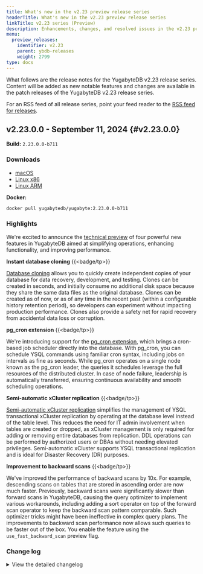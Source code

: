 ```yaml
---
title: What's new in the v2.23 preview release series
headerTitle: What's new in the v2.23 preview release series
linkTitle: v2.23 series (Preview)
description: Enhancements, changes, and resolved issues in the v2.23 preview release series.
menu:
  preview_releases:
    identifier: v2.23
    parent: ybdb-releases
    weight: 2799
type: docs
---
```


What follows are the release notes for the YugabyteDB v2.23 release series. Content will be added as new notable features and changes are available in the patch releases of the YugabyteDB v2.23 release series.

For an RSS feed of all release series, point your feed reader to the [RSS feed for releases](../../index.xml).

## v2.23.0.0 - September 11, 2024 {#v2.23.0.0}

**Build:** `2.23.0.0-b711`

### Downloads

<ul class="nav yb-pills">
  <li>
    <a href="https://downloads.yugabyte.com/releases/2.23.0.0/yugabyte-2.23.0.0-b711-darwin-x86_64.tar.gz">
      <i class="fa-brands fa-apple"></i>
      <span>macOS</span>
    </a>
  </li>
  <li>
    <a href="https://downloads.yugabyte.com/releases/2.23.0.0/yugabyte-2.23.0.0-b711-linux-x86_64.tar.gz">
      <i class="fa-brands fa-linux"></i>
      <span>Linux x86</span>
    </a>
  </li>
  <li>
    <a href="https://downloads.yugabyte.com/releases/2.23.0.0/yugabyte-2.23.0.0-b711-el8-aarch64.tar.gz">
      <i class="fa-brands fa-linux"></i>
      <span>Linux ARM</span>
    </a>
  </li>
</ul>

**Docker:**

```sh
docker pull yugabytedb/yugabyte:2.23.0.0-b711
```

### Highlights

We're excited to announce the [technical preview](/preview/releases/versioning/#tech-preview-tp) of four powerful new features in YugabyteDB aimed at simplifying operations, enhancing functionality, and improving performance.

**Instant database cloning** {{<badge/tp>}}

[Database cloning](/preview/manage/backup-restore/lightweight-db-clone/) allows you to quickly create independent copies of your database for data recovery, development, and testing. Clones can be created in seconds, and initially consume no additional disk space because they share the same data files as the original database. Clones can be created as of now, or as of any time in the recent past (within a configurable history retention period), so developers can experiment without impacting production performance. Clones also provide a safety net for rapid recovery from accidental data loss or corruption.

**pg_cron extension** {{<badge/tp>}}

We're introducing support for the [pg_cron extension](/preview/explore/ysql-language-features/pg-extensions/extension-pgcron/), which brings a cron-based job scheduler directly into the database. With pg_cron, you can schedule YSQL commands using familiar cron syntax, including jobs on intervals as fine as seconds. While pg_cron operates on a single node known as the pg_cron leader, the queries it schedules leverage the full resources of the distributed cluster. In case of node failure, leadership is automatically transferred, ensuring continuous availability and smooth scheduling operations.

**Semi-automatic xCluster replication** {{<badge/tp>}}

[Semi-automatic xCluster replication](/preview/deploy/multi-dc/async-replication/async-replication-transactional/) simplifies the management of YSQL transactional xCluster replication by operating at the database level instead of the table level. This reduces the need for IT admin involvement when tables are created or dropped, as xCluster management is only required for adding or removing entire databases from replication. DDL operations can be performed by authorized users or DBAs without needing elevated privileges. Semi-automatic xCluster supports YSQL transactional replication and is ideal for Disaster Recovery (DR) purposes.

**Improvement to backward scans** {{<badge/tp>}}

We've improved the performance of backward scans by 10x. For example, descending scans on tables that are stored in ascending order are now much faster. Previously, backward scans were significantly slower than forward scans in YugabyteDB, causing the query optimizer to implement various workarounds, including adding a sort operator on top of the forward scan operator to keep the backward scan pattern comparable. Such optimizer tricks might have been ineffective in complex query plans. The improvements to backward scan performance now allows such queries to be faster out of the box. You enable the feature using the `use_fast_backward_scan` preview flag.

<!-- ### New features

* [Semi-automatic transactional xCluster setup](/preview/deploy/multi-dc/async-replication/async-replication-transactional/). Provides operationally simpler setup and management of YSQL transactional xCluster replication, as well as simpler steps for performing DDL changes. {{<badge/tp>}}

* [Database clone](/preview/manage/backup-restore/lightweight-db-clone/). Support for fast Database clones from a given database as-of time. {{<badge/tp>}}

* [pg_cron extension](preview/explore/ysql-language-features/pg-extensions/extension-pgcron/). Native support for pg_cron extension. {{<badge/tp>}} -->

### Change log

<details>
  <summary>View the detailed changelog</summary>

### Improvements

#### YSQL

* Enhances logging for DDL transaction conflicts and PG catalog version mismatches by including the DDL command tag and specific log details outside of the `log_ysql_catalog_versions` gflag. {{<issue 20084>}}
* Reduces per-backend memory consumption by reinstating TOAST compression for catalogue tables. {{<issue 21040>}}
* Enables DDL atomicity feature by default by altering `ysql_yb_ddl_rollback_enabled`, `report_ysql_ddl_txn_status_to_master`, and `ysql_ddl_transaction_wait_for_ddl_verification` flags' defaults. {{<issue 22097>}}
* Adds a new YSQL view for YCQL statement metrics, allowing it to be joined with YCQL wait events in the `yb_active_universe_history` table. {{<issue 20616>}}
* Displays distinct prefix keys explicitly in the explain output, enhancing the clarity of indexing for users. {{<issue 20831>}}
* Adds auto gflag `ysql_yb_enable_ddl_atomicity_infra` to control DDL atomicity feature during the upgrade phase. {{<issue 21535>}}
* Updates read time for each operation to simplify code and avoid applying used read time from obsolete operations. {{<issue 21623>}}
* Allows YbInitPinnedCacheIfNeeded to only load the shared pinned cache, enhancing concurrent handling of DDLs in various databases. {{<issue 21635>}}
* Rectifies a compilation error by eliminating duplicate declaration and unnecessary function triggered by merge issues. {{<issue 20616>}}
* Avoids schema version mismatch errors during ALTER TABLE operations in cases where DDL atomicity is enabled. {{<issue 21787>}}
* Adds new columns to localhost:13000/statements for more comprehensive database management, including user and database IDs along with varied block level statistics. {{<issue 21735>}}
* Now logs global-impact DDL statements that increment all database catalog versions. {{<issue 21826>}}
* Reorganizes extensions into three segregated directories for better access and ease of use. {{<issue 21897>}}
* Resolves schema version mismatch errors that occur after an ALTER TABLE operation due to DDL transaction verification in non-debug builds. {{<issue 21787>}}
* Introduces a new YSQL configuration parameter `yb_parallel_range_size` for better tuning of parallel range size. {{<issue 21928>}}
* Removes the unused `keep_order` field from `YbctidGenerator` for cleaner results processing. {{<issue 21944>}}
* Introduces a new YSQL configuration parameter `yb_enable_parallel_append` to disable the unannounced feature `parallel append`. {{<issue 21934>}}
* Performs stylistic modifications and refactors in various YSQL scripts for better readability and performance. {{<issue 22004>}}
* Adds support for creating vector indexes using a dummy ANN method `ybdummyann`, enabling preliminary vector-based searching in databases. {{<issue 22195>}}
* Restricts the undesired usage of LWFunction by disallowing move copy. {{<issue 22069>}}
* Simplifies the column binding logic for ybgin and lsm access methods and prepares for addition of user-defined index types. {{<issue 22195>}}
* Enables the grammar for CREATE/DROP ACCESS METHOD for more flexible extension handling. {{<issue 22364>}}
* Eradicates misleading log message during table creation with DDL atomicity enabled. {{<issue 22459>}}
* Introduces a new enum PgYbrowidMode to deduplicate hidden internal column addition logic. {{<issue 22536>}}
* Adds Save/Restore state functionality to `ConsistentReadPoint` using a new `Momento` class. {{<issue 22597>}}
* Avoids renaming DocDb tables during legacy rewrite operations to prevent issues with backup/restore and improves handling of failed ADD/DROP primary key, ALTER TYPE operations. {{<issue 22802>}}
* Stops python checks on all third-party extensions to avoid build failure. {{<issue 23166>}}
* Simplifies and cleans up code in PgDml/PgSelect/PgSelectIndex classes, ensuring only necessary fields are used and removing redundant destructors, with no logic changes. {{<issue 23192>}}
* Improves backward scans by updating the cost-based optimizer to consider backward scan enhancements, leading to significant execution-time improvements when `FLAGS_use_fast_backward_scan` is enabled. {{<issue 22370>}}
* Introduces new role-related flags in `yb_backup.py` script to enhance backup and restore functionalities. {{<issue 20972>}}
* Fixes various issues in the Batch Nested Loop Join code, particularly the new row array comparison, for clearer functioning and better documentation. {{<issue 23407>}}

#### YCQL

* Now throws an error when using the unsupported GROUP BY clause in YCQL with autoflag `ycql_suppress_group_by_error` available for compatibility issues. {{<issue 13956>}}

#### DocDB

* Adds an `ABORTED` state and an `abort_message` field to the `SysCloneStateInfoPB` object for better clone failure management. {{<issue 21054>}}
* Offers a new stack trace tracking framework for improved visibility of disk I/O operations, configurable through the `track_stack_traces` gflag. {{<issue 17993>}}
* Resolves build failure caused by a problematic merge, offering better disk IO visibility by tracking IOs by stacktrace. {{<issue 17993>}}
* Blocks writes based on the total number of bytes being flushed, not just when 2 memtables are flushing. {{<issue 22571>}}
* Allows asynchronous DNS cache updating and resolution retry upon failure to reduce RPC call delays and prevent unexpected leadership changes. {{<issue 22930>}},{{<issue 22311>}}
* Enables reduction of duplicate code and custom flag filtering through `GetFlagInfos` relocation. {{<issue 23632>}}
* Introduces a new gflag to toggle on or off recommended memory defaults for increased control over individual memory settings. {{<issue 22161>}}
* Introduces utility to dump top heap stacks when memory limit is exceeded for enhanced debugging. {{<issue 21396>}}
* Deprecates unused gflags and old svc_num_workers gflags for clearer user configurations. {{<issue 20906>}}
* Allows local debug builds of YugabyteDB to restart from release builds to enhance debugging. {{<issue 21093>}}
* Shifts xCluster-related functions from Catalocustomeranager to XClusterSourceManager for easier management. {{<issue 21325>}}
* Speeds up backward scans by building rows from end to start, reducing unnecessary repositioning and Seek calls, enabled with `FLAGS_use_fast_backward_scan` gflag. {{<issue 19352>}}
* Boosts error messaging clarity when preview flags are not set in `allowed_preview_flags_csv`. {{<issue 21484>}}
* Prevents GetChangesForXCluster from returning an invalid safe time in certain conditions. {{<issue 21528>}}
* Broadens the rewrite_test_log.py script to incorporate more directory replacements such as home directory, YB_SRC_ROOT, LLVM toolchain directory, and third-party dependencies directory. {{<issue 21532>}}
* Adjusts TServer memory percentage from 50% to 48% for (4,8]GiB boxes and sets new recommendations for boxes over 16 GiB. {{<issue 20664>}}
* Incorporates the usearch and fp16 header-only libraries into the src directory, simplifying code import. {{<issue 21830>}}
* Returns the original error messages from CreateTable and CreateTablegroup instead of an incorrect "Database not found" message. {{<issue 21760>}}
* Enables replication of DDL schemas and users to maintain consistency between source and target. {{<issue 21848>}}
* Updates `AreNodesSafeToTakeDown` to return earlier and deliver a readable error message when hitting a timeout, using a control flag, `are_nodes_safe_to_take_down_timeout_buffer_ms` with a default setting of 2 seconds. {{<issue 21855>}}
* Reduces unnecessary alerts by removing "No active snapshot" warning from the logs. {{<issue 21911>}}
* Ensures Data Definition Language (DDL) operations replicate exactly once by checking the `replicated_ddls` table prior to rerunning any DDL. {{<issue 21943>}}
* Streamlines the creation of xCluster streams by unifying the scattered code into `XClusterClient::CreateXClusterStream<Async>`. {{<issue 22343>}}
* Allows for faster failover in xCluster DR by skipping the cleanup process when `skip_producer_stream_deletion` is set on `DeleteUniverseReplicationRequestPB`. Safe for upgrades and rollbacks. {{<issue 22050>}}
* Reduces extra reactor threads by reusing server messenger in AutoFlags. {{<issue 22076>}}
* Reduces resource usage by enabling stateful service client to reuse the server's existing yb_client. {{<issue 22102>}}
* Adds `SCHECK_PB_FIELDS_NOT_EMPTY` macro for validating non-empty fields, with individual checks on list elements. {{<issue 22182>}}
* Splits up yb_xcluster_ddl_replication.c into additional util files for better project extensibility. {{<issue 22190>}}
* Removes deprecated JSON output format in xCluster for clean and efficient function. {{<issue 22219>}}
* Allows only single DDL query strings to prevent issues with DDL+DML mixes or multiple DDLs. {{<issue 22060>}}
* Shifts certain RPC endpoint methods from the Catalocustomeranager to the new MasterClusterHandler class for easier management. {{<issue 19715>}}
* Adds `read-time` option description in the `help` of `ysql_dump` allowing database dump at a specified past time. {{<issue 21886>}}
* Renames and replaces `cdc_consumer_handler_thread_pool_size` with `xcluster_consumer_thread_pool_size` to reduce CPU and memory usage. {{<issue 20305>}}
* Refreshes stack trace tracking UI endpoints to enable per-column sorting and optimize sorting script. {{<issue 22841>}}
* Allows table locking by acquiring local server object locks for DDLs and DMLs, hosted by a local transaction participant, with session ID and tied to their lifetime. Includes performance upgrades to lock acquisition and conflict resolution. {{<issue 23045>}}
* Simplifies replication setup by using table IDs instead of names, helping avoid issues caused by table renames or recreations. {{<issue 23013>}}
* Increases speed of backward scans for flat document reader with support for packed row V2. {{<issue 22556>}}
* Reuses the Tservers `yb::client` in `CDCService` to decrease 4 threads and a meta cache, addressing a `CDCService`/xCluster source issue. {{<issue 22893>}}
* Allows unified usage of XClusterRemoteClient in XClsuterConsumer, centralizing client creation logic. {{<issue 22908>}}
* Ensures replication health before succeeding `IsSetupUniverseReplicationDone`, improving error detection. {{<issue 22948>}}
* Adds `external_hybrid_time` to log-dump output to detect xCluster target writes. {{<issue 22918>}}
* Introduces two new `SOURCE_UNREACHABLE` and `SYSTEM_ERROR` enums to enable more detailed error reporting from the Poller. {{<issue 22996>}}
* Allows requesting streams by producer table ids for xCluster DDL Replication to accurately match tables together. {{<issue 23013>}}
* Enhances stack trace tracking endpoints usability by adding an access button, a reset tracking link, and timestamp details. {{<issue 22842>}}
* Renames and shifts various members and functions from Catalocustomeranager to XClusterManager. {{<issue 23044>}}
* Replaces the deprecated and unused namespace replication with DB Scoped replication for a more efficient solution. {{<issue 23046>}}
* Makes pggate aware of fast backward scan capability for accurate cost identification in the Cost Based Optimizer. {{<issue 22937>}}
* Added `emergency_repair_mode` flag and new yb-admin commands to handle corrupted CatalogEntity data without stopping `yb-master`. {{<issue 23098>}}
* Relocates Setup, Bootstrap, Alter and Delete Target Replication functions for better organization. {{<issue 23183>}}
* Changes column ID representation in debug builds to be compatible with release builds. {{<issue 21093>}}
* Refactored the `PopulateTabletCheckPointInfo` function to improve its readability and maintainability. {{<issue 23301>}}
* Removes display of InvalidFlags in the flags UI to clean up the user interface. {{<issue 23308>}}
* Allows for storing and loading of vector indexes, ensuring effective management of these indexes. {{<issue 23377>}}
* Integrates class `DocDBStatistics` with `ReadOperationData` for better statistics transmission to `IntentAwareIterator`. {{<issue 23420>}}
* Introduces a new gflag `max_disk_throughput_mbps` for automated control of write rejections when disk is full, replacing `reject_writes_min_disk_space_aggressive_check_mb`. {{<issue 23373>}}
* Adds a flag `FLAGS_tablet_split_min_size_ratio` to control tablet splitting based on SST file sizes, ensuring better control over tablet size imbalance. {{<issue 21458>}}
* Relocates heartbeat code for greater readability and Catalog Manager size reduction. {{<issue 21899>}},{{<issue 19715>}}
* Simplifies the clone state manager by moving persisted data to an in-memory structure. {{<issue 22138>}}
* Relocates specific heartbeat code to `master_heartbeat_service.cc` for enhanced readability and easier tracking. {{<issue 21899>}},{{<issue 19715>}}
* Refactors heartbeat path code for easier navigation and reduction of Catalocustomeranager size, with no functional changes. {{<issue 21899>}},{{<issue 19715>}}
* Shifts tcmalloc profiling code to the Utils folder. {{<issue 22258>}}
* Moves tablet splitting specific RPCs and functions from `catalog_manager.cc` to `tablet_split_manager.cc` for better code management. {{<issue 22603>}},{{<issue 19715>}}
* Introduces a new gflag `enable_rwc_lock_debugging` to control slow lock debugging and fixes a bug in `rwc_lock.cc`. {{<issue 22807>}}
* Changes CloneStateInfo object from scoped_refptr to std::shared_ptr for standardization. {{<issue 23036>}}
* Allows setting only non-empty schema names in YBTableName. {{<issue 23371>}}
* Transfers ownership of TabletSplitManager, CloneStateManager, and SnapshotCoordinator from Catalocustomeranager to Master for leaner dependency requirements. {{<issue 22603>}},{{<issue 19715>}}

#### CDC

* Preserves CDC stream even when all associated tables are dropped, tying its lifecycle to the database. {{<issue 21419>}}
* Introduces three new yb-admin commands to remove a user table from a CDCSDK stream, descend dynamic table addition in a CDC stream, and validate CDC state for a particular stream, enhancing control over CDC streams. {{<issue 22876>}},{{<issue 22773>}}
* Prevents addition of tables with enum array column to the CDC stream to avoid crashes during consumption. {{<issue 22897>}}
* Transforms the flag `yb_enable_cdc_consistent_snapshot_streams` from a preview into a default true auto flag. {{<issue 22984>}}
* Enables dynamic table addition with Postgres replication consumption by setting retention barriers on new tables' tablets during creation. {{<issue 21643>}}
* Allows modification of the publication refresh interval using the `cdcsdk_publication_list_refresh_interval_secs` flag. {{<issue 21796>}}
* Adds a tserver flag, `ysql_yb_default_replica_identity`, for customizing default replica identity at table creation. {{<issue 22326>}}
* Introduces `cdcsdk_enable_dynamic_table_addition` flag to manage dynamic table additions in replication slot consumption model. {{<issue 22406>}}
* Introduces replication slot name for internal distinction between two consumption models in the code. {{<issue 22810>}}
* Allows creating an old model stream via yb-admin in upgraded environments, ensuring only one stream type per database. {{<issue 22894>}}
* Introduces replica identity in CDC to populate before image records, allowing table-level before image information fetching and retaining in stream metadata. {{<issue 21314>}}
* Eliminates unnecessary NOTICE messages when setting yb_read_time from walsender, reducing message clutter. {{<issue 22379>}}
* Enables transaction state to be cleared promptly after a table is deleted, preventing table deletion from getting stuck and resulting in faster functionality. {{<issue 22095>}}

#### yugabyted

* Allows Connection Manager to handle error messages, preventing test failures in the YSQL layer. {{<issue 21756>}}
* Ensures `RENAME DATABASE` query handles logical and physical connections correctly for consistent database behavior. {{<issue 21284>}}
* Redefines tracking of role modifications using role OID in YSQL Connection Manager for accurate behavior during mid-session role renaming. {{<issue 21505>}}
* Offers support for single-use YSQL configuration parameters in YSQL Connection Manager. {{<issue 21757>}}
* Enables using role oid with session_authorization in YSQL Connection Manager for correct role alterations in a session. {{<issue 21637>}}
* Allows sticky connections when setting certain YSQL configuration parameters not permitted within explicit transactions. {{<issue 22957>}}
* Allows modification of YSQL configuration parameters on a running cluster by destroying the control connection. {{<issue 21516>}}
* Adds a new `/pitr` endpoint and screen in the database page to list scheduled PITRs on yugabyted UI. {{<issue 21355>}}
* Introduces `upgrade_finalize` command for easy YugabyteDB version upgrades using yugabyted CLI and includes an `upgrade_ysql_timeout` flag. {{<issue 21888>}}
* Directly enables `yb_enable_read_committed_isolation` and `ysql_enable_read_request_caching` on `yb-master` and `yb-tserver` processes. {{<issue 22061>}}
* Delivers alerts on user interface when encountering node version mismatches within the cluster. {{<issue 21888>}}
* Simplifies yugabyted by dropping Python2 support and transitioning the script to use Python3, replacing deprecated distutils package with shutil. {{<issue 22072>}},{{<issue 21409>}}
* Enables better handling of multi-valued gflags in yugabyted without duplication, making the system more maintainable. {{<issue 22091>}}
* Corrects the Sankey diagram for CPU usage by accurately calculating the total number of used/available cores. {{<issue 22125>}}
* Made changes to string literals in `yugabyted` to avoid SyntaxWarning and added checks for exceptions during incorrect advertise_address input. {{<issue 22210>}},{{<issue 22230>}}
* Enables correct parsing of startup parameters with spaces in values when using the YSQL Connection Manager. {{<issue 22248>}}
* Allows to specify multiple data directories using the new `additional_data_dir` configuration. {{<issue 22126>}}
* Enables xCluster replication management between database clusters using new yugabyted commands. {{<issue 22349>}}
* Ensures yugabyted UI metrics display properly with Kubernetes OSS operator deployed clusters. {{<issue 22532>}}
* Elevates the reliability of the UUID retrieval process for tablet server nodes on the user interface. {{<issue 22532>}}
* Ensures accurate CPU usage metrics by updating `prev_ticks_` at each metrics snapshotting iteration. {{<issue 22910>}}
* Allows smooth node restart even if the `data_dir` parameter is missing in the user configuration file. {{<issue 23052>}}
* Reduces `collect_logs` command failures by removing the yugabyted running check even when the yugabyted process is not running. {{<issue 23210>}}
* Enhances `yugabyted configure_read_replica` commands with checks to gracefully handle failures when `data_placement_constraint` lacks `:<num_of_replicas>`. {{<issue 23273>}}

### Bug fixes

#### YSQL

* Fixes an error that occurs when decoding null values from a boolean column sorted as NULLS LAST in a secondary index. {{<issue 22121>}}
* Fixes YSQL upgrade single connection mode error preventing new connection attempts before the old ones are released. {{<issue 22283>}}
* Allows YB Admins to run pg_locks without requiring superuser status. {{<issue 23266>}}
* Avoids failure when upgrading from version 2.14/2.16 to 2.20 by introducing a check to ensure pggate can handle RPC metrics sidecar before sending Scanned Rows count. {{<issue 21229>}}
* Fixes memory leaks in pg_constraint/pg_attrdef local cache by adding a missing `hash_destroy` call in `YbCleanupTupleCache`. {{<issue 22262>}}
* Resolves remaining memory leaks in CacheMemoryContext to stabilize cache memory after every catalog cache refresh. {{<issue 22262>}}
* Documents the limitations of retry logic when using `-c` flag in `ysqlsh` command. {{<issue 21804>}}
* Allows YSQL DDL operations to wait for rollback/roll-forward operations to finish before proceeding. {{<issue 20033>}}
* Allows more accurate modeling of base scan costs by taking into account the impact of storage index filters on secondary index. {{<issue 20635>}}
* Resolves colocation option issues in table creation linked to table rewriting and partitioning. Enhances the `defGetBoolean` function to parse string values "0" and "1" as false and true respectively, and shifts a verification step to a earlier spot in the CREATE TABLE execution path, ensuring successful table partition creation. {{<issue 20302>}},{{<issue 20914>}}
* Renames the YSQL configuration parameter `ddl_rollback_enabled` to `yb_ddl_rollback_enabled` for specificity. {{<issue 21480>}}
* Adds network latency cost to startup cost, yielding more accurate cost calculations in small tables. {{<issue 20898>}}
* Disables bitmap scan by default to prevent unwarranted selection due to lower CBO costs. {{<issue 21479>}}
* Reduces unnecessary log messages when `catalog_version_table_in_perdb_mode` is set to true. {{<issue 21481>}}
* Corrects an issue where certain unbatchable filters weren't detected during indexpath formation when indexpath accepted batched values from multiple relations. Requires backports to 2.20 and 2.18. {{<issue 21292>}}
* Exposes the YSQL configuration parameter `yb_enable_optimizer_statistics` as a gflag `ysql_yb_enable_optimizer_statistics`. {{<issue 21650>}}
* Corrects buffer overflow during placement validation in `ALTER TABLE SET TABLESPACE` operation. {{<issue 21655>}}
* Allows for an enhanced readability and performance of yb_cost_index code, aiding in merging with the pg15 branch. {{<issue 21672>}}
* The deadlock issue occurring when both a table and its index are deleted concurrently in yb-master has been resolved. {{<issue 21663>}}
* Refines the YbGetOrdinaryColumnsNeedingPgRecheck condition to align with the ybIsTupMismatch implementation, ensuring Postgres rechecks index conditions when the "preliminary check" is skipped due to an invalid target key attnum. {{<issue 21451>}}
* Corrects checks in YbIsScanCompatible to ensure the right-hand side (RHS) of all bound index conditions, not just inequalities, fits into the left-hand side (LHS) datatype. {{<issue 21758>}}
* Prevents query layer retries for multi-statement queries to avoid redoing whole queries, ensuring idempotence. {{<issue 21361>}}
* Fixes a bug that caused incorrect setting of global catalog version mode on tserver start. {{<issue 21850>}}
* Fixes a bug in the index tuple width calculation for better YB base scans cost model. {{<issue 21892>}}
* Ensures pushed down RowCompareExpressions correctly enforce non-null column references, rectifying previous behavior and enhancing data accuracy. {{<issue 21847>}}
* Reduces the frequency of `schema version mismatch` errors during consecutive DDL operations by ensuring the up-to-date schema is fetched. {{<issue 21706>}}
* Allows usage of `YsqlDdlRollbackEnabled` in pggate C++ code by correctly passing the result of `YbDdlRollbackEnabled`, reducing DDL atomicity g-flag issues in RF 1 clusters. {{<issue 21706>}}
* Adds a new GFlag `ysql_min_new_version_ignored_count` to prevent a tserver crash caused by the downward shift in yb-master's catalog version, often surfacing post a PITR restore operation. {{<issue 21776>}}
* The Postgres process no longer crashes when running a "show all" command due to correct placement of the `yb_enable_ddl_atomicity_infra` description. {{<issue 21947>}}
* Prevents failures in transaction restarts with UPDATE ...RETURNING queries in debug builds. {{<issue 22010>}}
* Reverts updates from `Storage SQL` to `Remote SQL` and `Storage Filter` to `Remote Filter` for Foreign Scan. {{<issue 22070>}}
* Adjusts inaccurate `ALTER TABLE` rewrite check for dropped rules to prevent unnecessary command failure. {{<issue 22064>}}
* Fills in the "relation" column in `pg_locks` with the correct table OID after a table rewrite. {{<issue 22081>}}
* Adjusts the value of YB_AT_REWRITE_ALTER_PRIMARY_KEY to prevent flag clashes and accommodate future upstream PG flags. {{<issue 22086>}}
* Fixes the issue of PG crash when `yb_debug_log_catcache_events=1` is used before a database has been selected. {{<issue 22139>}}
* Enables backward parallel scan capabilities, adjusting key bounds when conducting descending order scans. {{<issue 21633>}}
* Prevents unnecessary CPU cycles and log flooding by not reading `pg_yb_catalog_version` when `enable_ysql=false`. {{<issue 22213>}}
* Corrects the log message for successful column drop operations, ensuring accurate representation of DDL operations. {{<issue 22243>}}
* Stops Batched Nest Loop (BNL) crashes by ensuring better indexing condition checks. {{<issue 21954>}}
* Refines the logic to accurately push down join clauses to batched index scans without causing conflicts. {{<issue 21878>}}
* Grants BNL hashtable its own expression context to prevent data overwrites during query execution. {{<issue 21266>}}
* Reenables rechecking for RowCompareExpressions to accurately handle NULL inputs in scan bound calculations. {{<issue 22075>}}
* Resolves the `old-style-declaration` error in YbDdlRollbackEnabled by changing its definition to `static inline bool`. {{<issue 22334>}}
* Prevents potential crashes by ensuring `yb_table_properties` pointer, in `load_relcache_init_file`, does not point to random, invalid memory. {{<issue 22342>}}
* Makes `yb_get_range_split_clause` robust using PG TRY CATCH block, ensuring YB backup doesn't fail. {{<issue 22356>}}
* Fixes memory leaks in ybcFetchNextHeapTuple by properly freeing the YBCStatus. {{<issue 22396>}}
* Prevents coredumps by ensuring YSQL webserver destruction upon receiving a termination signal. {{<issue 18948>}}
* Introduces new functions to enhance and consolidate the focus on tables stored in the system catalog. {{<issue 22520>}}
* Allows `CreateNamespaceIfNotExists` function to retry on "already exists" error, preventing race conditions. {{<issue 22512>}}
* Fixes the issue when a separately created and later attached partition does not properly inherit the parent's primary key using `ALTER TABLE ...ATTACH PARTITION`. {{<issue 22562>}}
* Resolves potential database OID collision with `system_postgres` by excluding reserved OID 65535 in allocation. {{<issue 22598>}}
* Allows skipping the relfilenode check on parent partition tables which do not get recreated during table rewrites. {{<issue 22625>}}
* Now allows for correct backward prefix-based scanning by eliminating the problematic `kGroupEnd` marker that was leading to inaccurate seek results. {{<issue 22615>}}
* Removes the unused function `Catalocustomeranager::WaitForDdlVerificationToFinish` for clarity. {{<issue 22649>}}
* Ensures bitmap scans correctly recheck all results and avoid excluding rows, improving accuracy of outcomes. {{<issue 22622>}}
* Prevents the `IN` expressions on single column from wrongly taking the tuple path, ensuring correct data processing. {{<issue 22704>}}
* Fixes incorrect access to the scan plan's bind descriptor during tuple IN condition rechecks. {{<issue 22800>}}
* Allows the creation of new shared relations during YSQL upgrade to have a global impact by incrementing the catalog version across every database. {{<issue 22830>}}
* Allows resetting of stats collected by the ANALYZE command, including `reltuples`, `pg_statistic` rows, and `pg_statistic_ext` values. {{<issue 22028>}}
* Corrects the YbGetOrdinaryColumnsNeedingPgRecheck function to return table column numbers instead of index numbers, preventing unnecessary data fetches and potential crashes or errors after dropping a column. {{<issue 22832>}}
* Resolves a detected deadlock during ALTER TABLE operations, enhancing test stability. {{<issue 22882>}}
* Reduces unexpected log messages by not invoking `YsqlDdlTxnCompleteCallback` if all table 'pb_txn_id's in the DDL transaction verifier state are already cleared, avoiding potential deadlock situations in DDL atomicity. {{<issue 22882>}}
* Reduces prefix length in the index when using distinct index scan with included columns. {{<issue 22822>}}
* Returns more accurate results when running EXPLAIN command by fixing relids of prefix keys under a subquery distinct index scan. {{<issue 22923>}}
* Reduces sequence cache collision by incorporating both database and sequence OIDs as the entry key. {{<issue 22935>}}
* Prevents a crash related to memory release associated with TupleTableSlots in SubPlans during a Values Scan. {{<issue 22967>}}
* Allows faster data inserts into tables with identity columns. {{<issue 22837>}}
* Enhances log output by adding missing newlines in the yb_pclose_check function and corrects memory allocation. {{<issue 23057>}}
* Streamlines the "drop column" operation process, preventing hindrance even if the alter schema RPC is missed. {{<issue 23100>}}
* Reduces ASAN/TSAN builds' pressure on t-server/master and avoids timeout issues by using less parallelism. {{<issue 22594>}}
* Eliminates unnecessary waiting for concurrent transactions in the DEFERRABLE mode for READ ONLY serializable transactions. {{<issue 23120>}}
* Fixes tserver crash when pushing down certain SAOP operations like string_to_array. {{<issue 23287>}}

#### YCQL

* Allows the deletion of the Cassandra role in YCQLsh without it regenerating upon cluster restart, by adding a flag to mark if the role was previously created. {{<issue 21057>}}
* Removes extra reads during the processing of `INSERT INTO ...RETURNS STATUS AS ROW` for CQL tables with a specific primary key, improving system load and efficiency. {{<issue 23330>}}
* Now ensures simultaneous registration of new split tablet children, fully covering the keyspace during splits. {{<issue 19954>}}

#### DocDB

* Fixes hidden split parent tablets wrongly appearing as leaderless in the master's leaderless tablet endpoint, ensuring accurate load balance status and preventing potential issues with Point-in-Time Recovery (PITR) operations. {{<issue 21371>}}
* Ensures failed xCluster setup if the xcluster stream state update to `ACTIVE` does not occur. {{<issue 22601>}}
* Fix ensures heartbeat processing doesn't blindly overwrite tablet replica state, avoiding potential data corruption. {{<issue 21836>}}
* Fixes crash when parsing an invalid timestamp in LTO build by updating C++ dependencies and error handling. {{<issue 22191>}}
* Removes unnecessary flush during snapshot deletion, preventing write blocks. {{<issue 22369>}}
* Eliminates possible deadlock during setup replication by fixing the order in which locks are acquired. {{<issue 22376>}}
* Fixes issue of scans not honoring timeouts, preventing indefinite reads and reducing CPU usage. {{<issue 21829>}}
* Allows restoring a snapshot schedule from a time just before the oldest snapshot, improving usability. {{<issue 21269>}}
* Removes assumption that every tablet server hosts tablets, preventing potential crashes. {{<issue 20230>}}
* Resolves a heartbeat metrics issue ensuring full xCluster error information is sent to the new master even during a leader failover, and makes `tserver_heartbeat_metrics_interval_ms` runtime updatable. {{<issue 22624>}}
* Adds validation to RPCs `DeleteSnapshot` and `RestoreSnapshot` to prevent deletion or use of snapshots involved in ongoing processes. {{<issue 23055>}}
* Ensures `Create Table` operation fails if `Alter Replication` encounters an error, enhancing the reliability of replication setup. {{<issue 21732>}}
* Converted the `ysql_skip_row_lock_for_update` to an auto-flag to resolve compatibility issues during upgrade, preventing incorrect DB record creations that can affect row visibility and integrity. {{<issue 22057>}}
* Modifies memory consumption calculations for pending operations to ensure accurate rejection of new writes at bootstrap, preventing loading failures. {{<issue 21254>}}
* Trims large error messages in AsyncRpc::Failed to prevent hitting memory limit and resulting unavailability. {{<issue 21402>}}
* Excludes hidden tables from `generate snapshot` output to circumvent cloning failure from recreated tables. {{<issue 21631>}}
* Prevents `unexpected leader` fatal errors by updating cached leader terms immediately after a leader change. {{<issue 21808>}}
* Renames and updates the description of the gflag min_secustomerent_size_to_rollover_at_flush for clarity. {{<issue 21691>}}
* Changes the class of `enable_automatic_tablet_splitting` gflag from `kLocalPersisted` (class 2) to `kExternal` (class 4) to eliminate setup issues with XCluster configurations. {{<issue 22088>}}
* Switches from using scoped_refptr to std::shared_ptr for TabletInfo to handle cycles safely. {{<issue 18257>}},{{<issue 21139>}}
* Updates cotable ids in flushed frontiers during a snapshot restore, preventing potential post-restore issues. {{<issue 23047>}}
* Allows the persistent mapping of source-target schema versions when a new table is added to a colocated database, thus preventing replication from stalling after T-server restarts. {{<issue 23188>}}
* Eliminates potential FATAL errors during reported tabletPB creation by ensuring retrieval of schema version is atomic. {{<issue 21340>}}
* Ensures the correct order of destroying components, preventing possible concurrent calls on a WAL append callback. {{<issue 21564>}}
* Adds a TSAN suppression to manage the apparent race condition in the function `boost::regex_match`. {{<issue 21585>}}
* Fixes the compilation error for almalinux8 fastdebug gcc11 that was previously removed from the build matrix. {{<issue 21536>}}
* Corrects a bug causing some tablet metrics to display incorrect metric_type attribute. {{<issue 21608>}}
* Fixes a segmentation fault in yb-master by checking for a null pointer before dereferencing it, addressing an issue in the CDC run on `2.23.0.0-b37-arm`. {{<issue 21648>}}
* Reduces unnecessary logging during checkpoint operations by lowering INFO level logs to DEBUG_LEVEL, enhancing log readability. {{<issue 21658>}}
* Allows DML operations on non-replicated databases and blocks DML only on databases in transactional xCluster replication STANDBY mode. Now only databases part of an inbound transactional xCluster replication group in the xCluster safe time map will have DML operations blocked. Also, certain attributes are moved from tserver to TserverXClusterContext. {{<issue 21245>}}
* Enables the session to outlive the callback by holding a shared pointer to it, preventing potential crashes during concurrent DML queries. {{<issue 21103>}}
* Avoids multiple destruction of the same database connection, preventing system crashes due to simultaneous connection failures. {{<issue 21738>}}
* Allows viewing of the rpc bind addresses in the master leader UI, especially beneficial in cases like k8s where the rpc bind address with the pod DNS is more useful than the broadcast address. {{<issue 21959>}}
* Prevents fatal errors by skipping ReserveMarker/AsyncAppend if the tablet peer has already been shut down. {{<issue 21769>}}
* Prevents yb-master crash by ensuring background task isn't deleted before the callback is invoked. {{<issue 21773>}}
* Enables callback completion wait in PollTransactionStatusBase during shutdown to prevent unexpected process termination. {{<issue 21773>}}
* Initializes `prev_op` to `UNKNOWN` to prevent AlmaLinux 8 fastdebug gcc11 compilation failures. {{<issue 21811>}}
* Enables batched metric updates for YCQL reads to prevent performance drop due to RocksDB metric updates. {{<issue 21832>}}
* Removes pending delete logic from load balancer to prevent delays during high tablet replica movement. {{<issue 21806>}}
* Enhances YSQL operation by refining task shutdown procedures and avoiding unnecessary task aborts. {{<issue 21917>}}
* Stops fatal errors caused by the re-use of remote log anchor session during remote bootstrap from a non-leader peer. This fix ensures shared pointers are accurately tracked for `tablet_peer` objects using the `=` operator, preventing unintentional destruction of underlying objects. {{<issue 22007>}}
* Delays `min_running_ht` initialization until after the successful completion of tablet bootstrap to prevent unexpected behaviors. {{<issue 22099>}}
* Enables the `skip_table_tombstone_check` for colocated tables to prevent errors. {{<issue 22115>}}
* Prevents potential segfaults during catalog reload by modifying `GetClusterConfig` function. {{<issue 21775>}}
* Reduces the interval of the tablet server metrics heartbeat to prevent potential misreporting of a leaderless tablet. {{<issue 22189>}}
* Reduces four threads and a meta cache in xCluster consumer by reusing the Tservers yb::client. {{<issue 22845>}}
* Resolves the issue of `pg_locks` query failure due to missing host node UUID in distributed transactions. {{<issue 22181>}}
* Clarifies memory division flags to reflect they are percentage of the process's hard memory limit, not total available memory. {{<issue 22423>}}
* Eliminates latency spikes in conflicting workloads by preventing redundant ProbeTransactionDeadlock rpcs. {{<issue 22426>}}
* Corrects the CI build issues on GCC 12, debug AlmaLinux 9 caused by updates in cf0c09b. {{<issue 22501>}}
* Captures the actual user executing the query instead of only the superuser and fixes ordering in the ddl_queue handler. {{<issue 22514>}}
* Enhances logging during MemTable flushing to better monitor memory usage limits. {{<issue 22737>}}
* Prevents premature metric destruction during Prometheus scrapes, resolving non-UTF8 character issues. {{<issue 22767>}}
* Ensures object drops correctly cascade to dependent columns in the DocDB table, preventing inconsistencies. {{<issue 22874>}}
* Boosts YSQL major version upgrade process by minimal changes in the master branch to reduce its divergence. {{<issue 23079>}}
* Adds a gflag to disable the intent filtering during bootstrap, preventing potential data corruption on restart. {{<issue 23184>}}
* Allows large bytes to be requested on RateLimiter, preventing indefinite call stalling. {{<issue 23173>}}
* Restores the previously missing home icon in the master user interface. {{<issue 23275>}}
* Removes the `read-time` option from the ysql_dump help output for proper DDL atomicity handling. {{<issue 23299>}}
* Allows setting custom snapshot retention duration using `yb-admin`, including retaining a snapshot indefinitely by setting `retention_duration_hours` to 0. {{<issue 23332>}}
* Removes an unreachable line causing GH build failure. {{<issue 23375>}}
* Corrects an issue where the load balancer improperly handles a pending leader stepdown task. {{<issue 21834>}}
* Removes the tserver warning log for mismatching cluster config versions, reducing unnecessary noise in logs. {{<issue 23119>}}
* Eliminates memory leaks in YSQL Connection Manager by ensuring proper deallocation of objects and variables. {{<issue 10065>}}
* Resolves the tserver crash issue during query execution happening due to a NULL pointer dereference. {{<issue 23004>}}
* Allows for a reliable connection to a remote YugabyteDB universe by setting `skip_master_flagfile` when creating YBClients. {{<issue 23145>}}
* Ensures the node restarts properly even with `secure` mode enabled by adding a timeout framework. {{<issue 23447>}}
* Ensures the `stack_is_too_deep` function returns predictable results in ASAN, aiding effective limit setting on stack depth. {{<issue 15682>}}
* Introduces a check for multithreaded mode in catalog lookup functions to avoid server crashes and make error mitigation easier for users. {{<issue 23401>}}
* Enhances visibility of the `Hidden` state in Master/Tserver Tables UI by shifting its position more prominently to the `State` column. {{<issue 22521>}}
* Increases the speed of the `yb-admin snapshot schedule create` command to reduce resource usage. {{<issue 21929>}}
* Deprecates the tserver gflag `enable_pg_savepoints` to prevent incorrect behavior and avoid silent progress in PL/pgSQL exceptions. {{<issue 29018>}}
* Eliminates the occurrence of "schema version mismatch" error following a DROP INDEX statement by introducing a delay in index deletion. {{<issue 22637>}}

#### CDC

* Ensures deletion of MemoryContext after each GetChanges RPC to prevent memory leaks. {{<issue 22328>}}
* Introduces additional VLOG statements in the ListReplicationSlots function for better debugging. {{<issue 21652>}}
* Prevents newly created indexes, materialized views, and non-user tables from being added to the Chang Data Capture (CDC) stream metadata. {{<issue 22808>}}
* Reduces resource usage by removing non-eligible tables, like indexes, from existing CDC SDK stream metadata, and releasing retention barriers. This change requires the master flag `enable_cleanup_of_non_eligible_tables_from_cdcsdk_stream` and limits processing to two non-eligible tables per namespace per run with `cdcsdk_table_processing_limit_per_run`. Introduces three yb-admin commands for managing CDC streams. {{<issue 22876>}},{{<issue 22835>}},{{<issue 22773>}}
* Introduces new auto flag `cdcsdk_enable_identification_of_non_eligible_tables` and three yb-admin commands to manage tables in CDC stream, enhancing control and reducing unnecessary resource usage. {{<issue 22876>}},{{<issue 22835>}},{{<issue 22773>}}
* Fixes the issue of getting either `0` or a random time as the server's system clock in XLogData from the logical replication stream. {{<issue 22929>}}
* Fixes a memory leakage issue in the walsender process by deep freeing the cached record batch after streaming to the client. {{<issue 21530>}}
* Adds more debug logs in the walsender to aid in investigating issues like linked data loss. {{<issue 21465>}}
* Allows for better memory management in the walsender process by storing record batches in a separate memory context. {{<issue 21530>}}
* Logs RPC errors as warnings during the cleanup of virtual WAL after LogicalReplication ends. {{<issue 21651>}}
* Allows stream replication to handle serialized transactions successfully by adding directory creation logic. {{<issue 21765>}}
* Stops loading replication slots from disk during startup to avoid potential system crashes. {{<issue 21841>}}
* Adds more logs for easy debugging during stress runs for Change Data Capture (CDC) without any impact on performance. {{<issue 21780>}}
* Limits unnecessary RPC calls to the local tserver during RollbackToSubTransaction operation if transaction is read-only, a fast-path transaction, or has NON_TRANSACTIONAL isolation level. {{<issue 21519>}}
* Limits transactions' inclusion in the unacked list only upon receiving the commit record, enhancing the restart_lsn calculation. {{<issue 21950>}}
* Removes table level attributes from CDCSDK metrics to avoid tserver crash due to failed DCHECK assertion. {{<issue 22142>}}
* Fixes the segmentation fault in walsender for dynamic table addition by refreshing stored replica identities and preventing a race condition when creating dynamic tables. {{<issue 22273>}}
* Updates the serialization and de-serialization logic to include the yb_is_omitted array, preserving data values in large transactions. {{<issue 21946>}}
* Solves an issue where CDCSDK incorrectly deduces tablets as not interesting for stream before reaching the configured time limit. {{<issue 22383>}}
* Addresses a race condition in dynamic table creation, enhancing stability during table and tablet initialization. {{<issue 22408>}}
* Refines the logic to remove `BEGIN` record when no DML records are added, preventing potential virtual WAL crashes. {{<issue 21646>}}
* Resolves "could not open relation" error by updating slot creation method and simplifying yb_read_time logic. {{<issue 22398>}}
* Enables support for dynamically allotted oids data types in CDC to prevent system crashes. {{<issue 23179>}}
* Allows handling of non-eligible table cleanup in CDC stream loading even after table drop, preventing master crash. {{<issue 23278>}}
* Reduces total inserts from 5k/thread to 2.5k/thread for clearer consumption of expected records. {{<issue 23128>}}
* Prevents failures in decoding change events by refreshing `cached_schema_details` when executing a new `GetChanges` request if the client indicates a necessity for the schema. {{<issue 20698>}}
* Allows pg_replication_slots to return an empty response instead of an error when `ysql_yb_enable_replication_commands` GFlag is false. {{<issue 23096>}}

</details>
